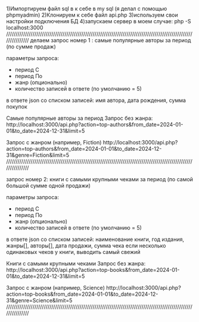 1)Импортируем файл sql в к себе в my sql (я делал с помощью phpmyadmin)
2)Клонируем к себе файл api.php
3)используем свои настройки подключения БД
4)запускаем сервер в моем случае: php -S localhost:3000
///////////////////////////////////////////////////////////////////////////////////////////////////////////////
делаем запрос номер 1 : самые популярные авторы за период (по сумме продаж)

параметры запроса:
- период С
- период По
- жанр (опционально)
- количество записей в ответе (по умолчанию = 5)

в ответе json со списком записей: имя автора, дата рождения, сумма покупок

 Самые популярные авторы за период
Запрос без жанра:
http://localhost:3000/api.php?action=top-authors&from_date=2024-01-01&to_date=2024-12-31&limit=5

Запрос с жанром (например, Fiction)
http://localhost:3000/api.php?action=top-authors&from_date=2024-01-01&to_date=2024-12-31&genre=Fiction&limit=5
///////////////////////////////////////////////////////////////////////////////////////////////////////////////

запрос номер 2: книги с самыми крупными чеками за период (по самой большой сумме одной продажи)

параметры запроса:
- период С
- период По
- жанр (опционально)
- количество записей в ответе (по умолчанию = 5)

в ответе json со списком записей: наименование книги, год издания, жанры[], авторы[], дата продажи, сумма чека
если несколько одинаковых чеков у книги, выводить самый свежий

 Книги с самыми крупными чеками
Запрос без жанра:
http://localhost:3000/api.php?action=top-books&from_date=2024-01-01&to_date=2024-12-31&limit=5

Запрос с жанром (например, Science)
http://localhost:3000/api.php?action=top-books&from_date=2024-01-01&to_date=2024-12-31&genre=Science&limit=5
///////////////////////////////////////////////////////////////////////////////////////////////////////////////
